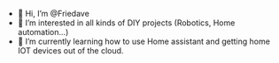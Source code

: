 - 👋 Hi, I’m @Friedave
- 👀 I’m interested in all kinds of DIY projects (Robotics, Home automation...)
- 🌱 I’m currently learning how to use Home assistant and getting home IOT devices out of the cloud.

<!---
Friedave/Friedave is a ✨ special ✨ repository because its `README.md` (this file) appears on your GitHub profile.
You can click the Preview link to take a look at your changes.
--->
